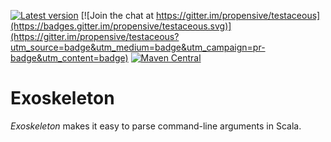 [![Latest version](https://index.scala-lang.org/propensive/testaceous/latest.svg)](https://index.scala-lang.org/propensive/testaceous)
[![Join the chat at https://gitter.im/propensive/testaceous](https://badges.gitter.im/propensive/testaceous.svg)](https://gitter.im/propensive/testaceous?utm_source=badge&utm_medium=badge&utm_campaign=pr-badge&utm_content=badge)
[![Maven Central](https://maven-badges.herokuapp.com/maven-central/com.propensive/testaceous_2.11/badge.svg)](https://maven-badges.herokuapp.com/maven-central/com.propensive/testaceous_2.11)

# Exoskeleton

*Exoskeleton* makes it easy to parse command-line arguments in Scala.




